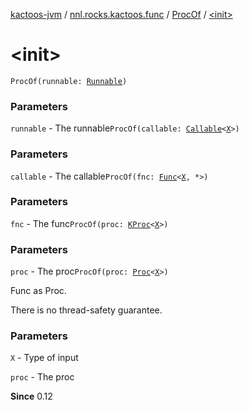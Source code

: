 [kactoos-jvm](../../index.md) / [nnl.rocks.kactoos.func](../index.md) / [ProcOf](index.md) / [&lt;init&gt;](./-init-.md)

# &lt;init&gt;

`ProcOf(runnable: `[`Runnable`](http://docs.oracle.com/javase/8/docs/api/java/lang/Runnable.html)`)`

### Parameters

`runnable` - The runnable`ProcOf(callable: `[`Callable`](http://docs.oracle.com/javase/8/docs/api/java/util/concurrent/Callable.html)`<`[`X`](index.md#X)`>)`

### Parameters

`callable` - The callable`ProcOf(fnc: `[`Func`](../../nnl.rocks.kactoos/-func/index.md)`<`[`X`](index.md#X)`, *>)`

### Parameters

`fnc` - The func`ProcOf(proc: `[`KProc`](../../nnl.rocks.kactoos/-k-proc.md)`<`[`X`](index.md#X)`>)`

### Parameters

`proc` - The proc`ProcOf(proc: `[`Proc`](../../nnl.rocks.kactoos/-proc/index.md)`<`[`X`](index.md#X)`>)`

Func as Proc.

There is no thread-safety guarantee.

### Parameters

`X` - Type of input

`proc` - The proc

**Since**
0.12

